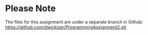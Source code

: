 # Please Note 

The files for this assignment are under a separate branch in Github: https://github.com/dwickizer/ProgrammingAssignment2.git

